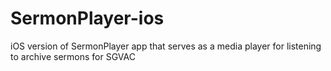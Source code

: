 # SermonPlayer-ios
iOS version of SermonPlayer app that serves as a media player for listening to archive sermons for SGVAC
